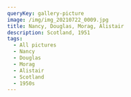```yaml
---
queryKey: gallery-picture
image: /img/img_20210722_0009.jpg
title: Nancy, Douglas, Morag, Alistair
description: Scotland, 1951
tags:
  - All pictures
  - Nancy
  - Douglas
  - Morag
  - Alistair
  - Scotland
  - 1950s
---
```

